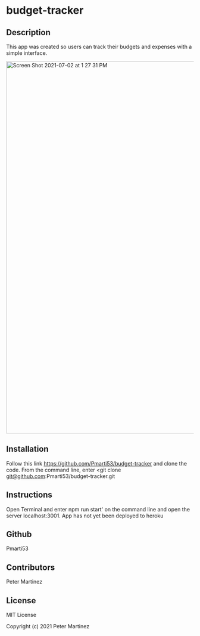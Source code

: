 # budget-tracker


## Description
This app was created so users can track their budgets and expenses with a simple interface.

<img width="999" alt="Screen Shot 2021-07-02 at 1 27 31 PM" src="https://user-images.githubusercontent.com/77707292/124315297-5de77200-db39-11eb-9af7-63d37b10ee3b.png">


## Installation
Follow this link https://github.com/Pmarti53/budget-tracker and clone the code. From the command line, enter <git clone git@github.com:Pmarti53/budget-tracker.git

## Instructions
Open Terminal and enter npm run start' on the command line and open the server localhost:3001. App has not yet been deployed to heroku

## Github
Pmarti53

## Contributors
Peter Martinez

## License
MIT License

Copyright (c) 2021 Peter Martinez
